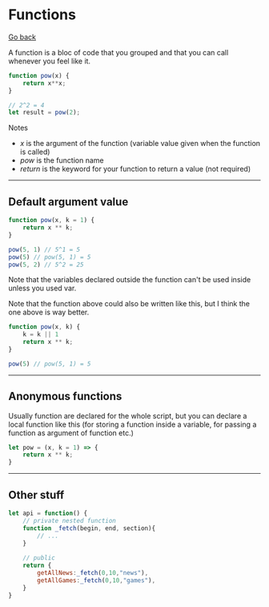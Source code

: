 # Functions

[Go back](../index.md#basic-syntax)

A function is a bloc of code that you grouped
and that you can call whenever you feel like it.

```js
function pow(x) {
    return x**x;
}

// 2^2 = 4
let result = pow(2);
```

Notes

* $x$ is the argument of the function (variable value given
when the function is called)
* $pow$ is the function name
* $return$ is the keyword for your function
to return a value (not required)

<hr class="sl">

## Default argument value

```js
function pow(x, k = 1) {
    return x ** k;
}

pow(5, 1) // 5^1 = 5
pow(5) // pow(5, 1) = 5
pow(5, 2) // 5^2 = 25
```

Note that the variables declared outside
the function can't be used inside unless
you used var.

Note that the function above could also be written
like this, but I think the one above is way better.

```js
function pow(x, k) {
    k = k || 1
    return x ** k;
}

pow(5) // pow(5, 1) = 5
```

<hr class="sr">

## Anonymous functions

Usually function are declared for the whole
script, but you can declare a local function
like this (for storing a function inside a variable,
for passing a function as argument of function etc.)

```js
let pow = (x, k = 1) => {
    return x ** k;
}
```

<hr class="sl">

## Other stuff

```js
let api = function() {
    // private nested function
    function _fetch(begin, end, section){
        // ...
    }
    
    // public
    return {
        getAllNews:_fetch(0,10,"news"), 
        getAllGames:_fetch(0,10,"games"),
    }
}
```